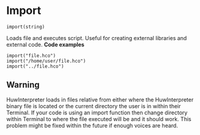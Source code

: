 # Import
`import(string)`

Loads file and executes script. Useful for creating external libraries and external code.
**Code examples**
```
import("file.hco")
import("/home/user/file.hco")
import("../file.hco")
```
## Warning
HuwInterpreter loads in files relative from either where the HuwInterpreter binary file is located or the current directory the user is in within their Terminal. If your code is using an import function then change directory within Terminal to where the file executed will be and it should work. This problem might be fixed within the future if enough voices are heard.
